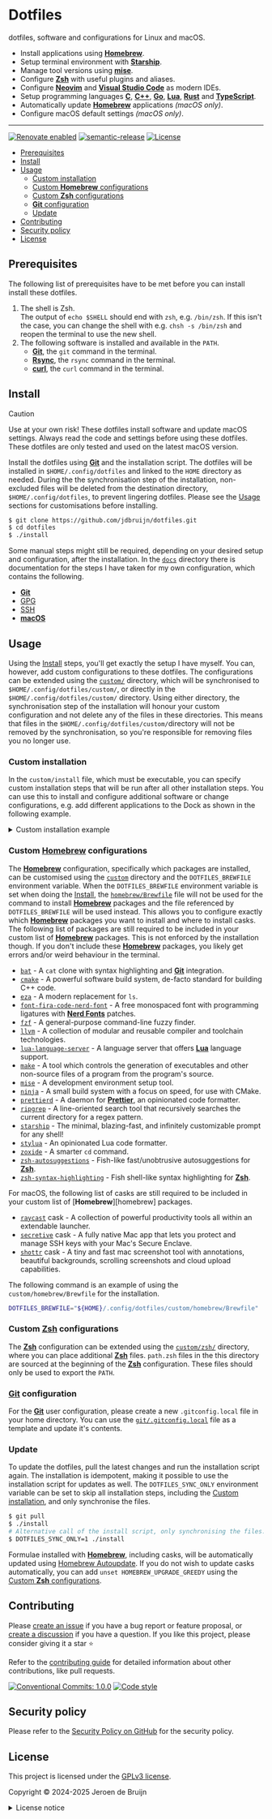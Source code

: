 # Dotfiles <!-- omit in toc -->

dotfiles, software and configurations for Linux and macOS.

- Install applications using [**Homebrew**][brew].
- Setup terminal environment with [**Starship**](https://starship.rs/).
- Manage tool versions using [**mise**](https://mise.jdx.dev/).
- Configure [**Zsh**][zsh] with useful plugins and aliases.
- Configure [**Neovim**][neovim] and [**Visual Studio Code**][vscode] as modern IDEs.
- Setup programming languages [**C**](https://www.c-language.org/), [**C++**](https://isocpp.org/), [**Go**](https://go.dev/), [**Lua**][lua], [**Rust**](https://rust-lang.org/) and [**TypeScript**](https://www.typescriptlang.org/).
- Automatically update [**Homebrew**][brew] applications _(macOS only)_.
- Configure macOS default settings _(macOS only)_.

---

[![Renovate enabled](https://img.shields.io/badge/Renovate-enabled-brightgreen?logo=renovatebot&logoColor&style=flat-square)](https://renovatebot.com)
[![semantic-release](https://img.shields.io/badge/%20%20%F0%9F%93%A6%F0%9F%9A%80-semantic--release-e10079?style=flat-square)](https://github.com/semantic-release/semantic-release)
[![License](https://img.shields.io/github/license/jdbruijn/dotfiles?style=flat-square)](LICENSE.md)

- [Prerequisites](#prerequisites)
- [Install](#install)
- [Usage](#usage)
  - [Custom installation](#custom-installation)
  - [Custom **Homebrew** configurations](#custom-homebrew-configurations)
  - [Custom **Zsh** configurations](#custom-zsh-configurations)
  - [**Git** configuration](#git-configuration)
  - [Update](#update)
- [Contributing](#contributing)
- [Security policy](#security-policy)
- [License](#license)

## Prerequisites

The following list of prerequisites have to be met before you can install install these dotfiles.

1. The shell is Zsh.  
   The output of `echo $SHELL` should end with `zsh`, e.g. `/bin/zsh`. If this isn't the case, you can change the shell with e.g. `chsh -s /bin/zsh` and reopen the terminal to use the new shell.
2. The following software is installed and available in the `PATH`.
   - [**Git**][git], the `git` command in the terminal.
   - [**Rsync**](https://rsync.samba.org/), the `rsync` command in the terminal.
   - [**curl**](https://curl.se/), the `curl` command in the terminal.

## Install

> [!CAUTION]
> Use at your own risk! These dotfiles install software and update macOS settings. Always read the code and settings before using these dotfiles. These dotfiles are only tested and used on the latest macOS version.

Install the dotfiles using [**Git**][git] and the installation script. The dotfiles will be installed in `$HOME/.config/dotfiles` and linked to the `HOME` directory as needed. During the the synchronisation step of the installation, non-excluded files will be deleted from the destination directory, `$HOME/.config/dotfiles`, to prevent lingering dotfiles. Please see the [Usage](#usage) sections for customisations before installing.

```sh
$ git clone https://github.com/jdbruijn/dotfiles.git
$ cd dotfiles
$ ./install
```

Some manual steps might still be required, depending on your desired setup and configuration, after the installation. In the [`docs`](./docs/) directory there is documentation for the steps I have taken for my own configuration, which contains the following.

- [**Git**](./docs/git.md)
- [GPG](./docs/GPG.md)
- [SSH](./docs/SSH.md)
- [**macOS**](./docs/macOS.md)

## Usage

Using the [Install](#install) steps, you'll get exactly the setup I have myself. You can, however, add custom configurations to these dotfiles. The configurations can be extended using the [`custom/`](./custom/) directory, which will be synchronised to `$HOME/.config/dotfiles/custom/`, or directly in the `$HOME/.config/dotfiles/custom/` directory. Using either directory, the synchronisation step of the installation will honour your custom configuration and not delete any of the files in these directories. This means that files in the `$HOME/.config/dotfiles/custom/`directory will not be removed by the synchronisation, so you're responsible for removing files you no longer use.

### Custom installation

In the `custom/install` file, which must be executable, you can specify custom installation steps that will be run after all other installation steps. You can use this to install and configure additional software or change configurations, e.g. add different applications to the Dock as shown in the following example.

<details><summary>Custom installation example</summary>

```sh
#!/bin/sh

# Wipe all, default, app icons.
defaults write com.apple.dock persistent-apps -array
defaults write com.apple.dock persistent-others -array

# Dock apps.
. "${DOTFILES}/macos/dock-app"
dock_app '/Applications/1Password.app'
dock_app '/Applications/Google Chrome.app'
dock_app "/Applications/Ghostty.app"
dock_app "/Applications/Notion.app"
dock_app '/Applications/Sequel Ace.app'
dock_app '/Applications/Visual Studio Code.app'

killall -q Dock
sleep 1
```

</details>

### Custom [**Homebrew**][brew] configurations

The [**Homebrew**][brew] configuration, specifically which packages are installed, can be customised using the [`custom`](./custom/) directory and the `DOTFILES_BREWFILE` environment variable. When the `DOTFILES_BREWFILE` environment variable is set when doing the [Install](#install), the [`homebrew/Brewfile`](./homebrew/Brewfile) file will not be used for the command to install [**Homebrew**][brew] packages and the file referenced by `DOTFILES_BREWFILE` will be used instead. This allows you to configure exactly which [**Homebrew**][brew] packages you want to install and where to install casks. The following list of packages are still required to be included in your custom list of [**Homebrew**][brew] packages. This is not enforced by the installation though. If you don't include these [**Homebrew**][brew] packages, you likely get errors and/or weird behaviour in the terminal.

- [`bat`](https://github.com/sharkdp/bat) - A `cat` clone with syntax highlighting and [**Git**][git] integration.
- [`cmake`](https://cmake.org/) - A powerful software build system, de-facto standard for building C++ code.
- [`eza`](https://github.com/eza-community/eza) - A modern replacement for `ls`.
- [`font-fira-code-nerd-font`](https://github.com/tonsky/FiraCode) - A free monospaced font with programming ligatures with [**Nerd Fonts**](https://www.nerdfonts.com/) patches.
- [`fzf`](https://github.com/junegunn/fzf) - A general-purpose command-line fuzzy finder.
- [`llvm`](https://llvm.org/) - A collection of modular and reusable compiler and toolchain technologies.
- [`lua-language-server`](https://github.com/LuaLS/lua-language-server) - A language server that offers [**Lua**][lua] language support.
- [`make`](https://www.gnu.org/software/make/) - A tool which controls the generation of executables and other non-source files of a program from the program's source.
- [`mise`](https://mise.jdx.dev/) - A development environment setup tool.
- [`ninja`](https://ninja-build.org/) - A small build system with a focus on speed, for use with CMake.
- [`prettierd`](https://github.com/fsouza/prettierd) - A daemon for [**Prettier**](https://prettier.io/), an opinionated code formatter.
- [`ripgrep`](https://github.com/BurntSushi/ripgrep/) - A line-oriented search tool that recursively searches the current directory for a regex pattern.
- [`starship`](https://starship.rs/) - The minimal, blazing-fast, and infinitely customizable prompt for any shell!
- [`stylua`](https://github.com/JohnnyMorganz/StyLua) - An opinionated Lua code formatter.
- [`zoxide`](https://github.com/ajeetdsouza/zoxide) - A smarter `cd` command.
- [`zsh-autosuggestions`](https://github.com/zsh-users/zsh-autosuggestions) - Fish-like fast/unobtrusive autosuggestions for [**Zsh**][zsh].
- [`zsh-syntax-highlighting`](https://github.com/zsh-users/zsh-syntax-highlighting) - Fish shell-like syntax highlighting for [**Zsh**][zsh].

For macOS, the following list of casks are still required to be included in your custom list of [**Homebrew**][homebrew] packages.

- [`raycast`](https://www.raycast.com/) cask - A collection of powerful productivity tools all within an extendable launcher.
- [`secretive`](https://secretive.dev/) cask - A fully native Mac app that lets you protect and manage SSH keys with your Mac's Secure Enclave.
- [`shottr`](https://shottr.cc/) cask - A tiny and fast mac screenshot tool with annotations, beautiful backgrounds, scrolling screenshots and cloud upload capabilities.

The following command is an example of using the `custom/homebrew/Brewfile` for the installation.

```sh
DOTFILES_BREWFILE="${HOME}/.config/dotfiles/custom/homebrew/Brewfile" ./install
```

### Custom [**Zsh**][zsh] configurations

The [**Zsh**][zsh] configuration can be extended using the [`custom/zsh/`](./custom/zsh/) directory, where you can place additional [**Zsh**][zsh] files. `path.zsh` files in the this directory are sourced at the beginning of the [**Zsh**][zsh] configuration. These files should only be used to export the `PATH`.

### [**Git**][git] configuration

For the [**Git**][git] user configuration, please create a new `.gitconfig.local` file in your home directory. You can use the [`git/.gitconfig.local`](./git/.gitconfig.local) file as a template and update it's contents.

### Update

To update the dotfiles, pull the latest changes and run the installation script again. The installation is idempotent, making it possible to use the installation script for updates as well. The `DOTFILES_SYNC_ONLY` environment variable can be set to skip all installation steps, including the [Custom installation](#custom-installation), and only synchronise the files.

```sh
$ git pull
$ ./install
# Alternative call of the install script, only synchronising the files.
$ DOTFILES_SYNC_ONLY=1 ./install
```

Formulae installed with [**Homebrew**][brew], including casks, will be automatically updated using [Homebrew Autoupdate](https://github.com/DomT4/homebrew-autoupdate/). If you do not wish to update casks automatically, you can add `unset HOMEBREW_UPGRADE_GREEDY` using the [Custom **Zsh** configurations](#custom-zsh-configurations).

## Contributing

Please [create an issue](https://github.com/jdbruijn/dotfiles/issues/new/choose) if you have a bug report or feature proposal, or [create a discussion](https://github.com/jdbruijn/dotfiles/discussions) if you have a question. If you like this project, please consider giving it a star ⭐

Refer to the [contributing guide](https://github.com/vidavidorra/.github/blob/main/CONTRIBUTING.md) for detailed information about other contributions, like pull requests.

[![Conventional Commits: 1.0.0](https://img.shields.io/badge/Conventional%20Commits-1.0.0-yellow?style=flat-square)](https://conventionalcommits.org)
[![Code style](https://img.shields.io/badge/code_style-Prettier-ff69b4?logo=prettier&style=flat-square)](https://github.com/prettier/prettier)

## Security policy

Please refer to the [Security Policy on GitHub](https://github.com/jdbruijn/dotfiles/security/) for the security policy.

## License

This project is licensed under the [GPLv3 license](https://www.gnu.org/licenses/gpl.html).

Copyright © 2024-2025 Jeroen de Bruijn

<details><summary>License notice</summary>
<p>

This program is free software: you can redistribute it and/or modify
it under the terms of the GNU General Public License as published by
the Free Software Foundation, either version 3 of the License, or
(at your option) any later version.

This program is distributed in the hope that it will be useful,
but WITHOUT ANY WARRANTY; without even the implied warranty of
MERCHANTABILITY or FITNESS FOR A PARTICULAR PURPOSE. See the
GNU General Public License for more details.

You should have received a copy of the GNU General Public License
along with this program. If not, see <http://www.gnu.org/licenses/>.

The full text of the license is available in the [LICENSE](LICENSE.md) file in this repository and [online](https://www.gnu.org/licenses/gpl.html).

</details>

[brew]: https://brew.sh/
[git]: https://git-scm.com/
[lua]: https://www.lua.org/
[neovim]: https://neovim.io/
[vscode]: https://code.visualstudio.com/
[zsh]: https://www.zsh.org/
